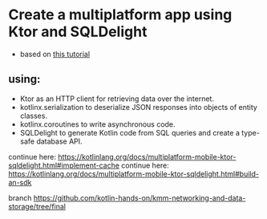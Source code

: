 # Create a multiplatform app using Ktor and SQLDelight
- based on [this tutorial](https://kotlinlang.org/docs/multiplatform-mobile-ktor-sqldelight.html#create-a-multiplatform-project)
## using:
- Ktor as an HTTP client for retrieving data over the internet.
- kotlinx.serialization to deserialize JSON responses into objects of entity classes.
- kotlinx.coroutines to write asynchronous code.
- SQLDelight to generate Kotlin code from SQL queries and create a type-safe database API.

continue here: https://kotlinlang.org/docs/multiplatform-mobile-ktor-sqldelight.html#implement-cache
continue here: https://kotlinlang.org/docs/multiplatform-mobile-ktor-sqldelight.html#build-an-sdk

branch https://github.com/kotlin-hands-on/kmm-networking-and-data-storage/tree/final
